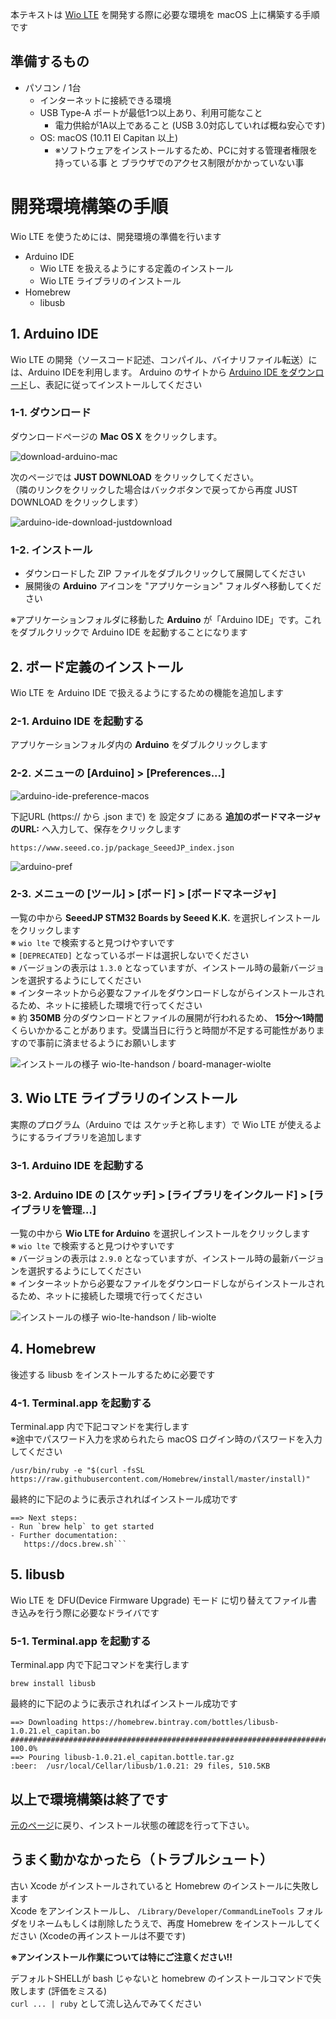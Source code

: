本テキストは [Wio LTE](https://soracom.jp/products/module/wio_lte/) を開発する際に必要な環境を macOS 上に構築する手順です

## 準備するもの

* パソコン / 1台
    * インターネットに接続できる環境
    * USB Type-A ポートが最低1つ以上あり、利用可能なこと
        * 電力供給が1A以上であること (USB 3.0対応していれば概ね安心です)
    * OS: macOS (10.11 El Capitan 以上)
        * ※ソフトウェアをインストールするため、PCに対する管理者権限を持っている事 と ブラウザでのアクセス制限がかかっていない事

# 開発環境構築の手順

Wio LTE を使うためには、開発環境の準備を行います

* Arduino IDE
    * Wio LTE を扱えるようにする定義のインストール
    * Wio LTE ライブラリのインストール
* Homebrew
    * libusb

## 1. Arduino IDE

Wio LTE の開発（ソースコード記述、コンパイル、バイナリファイル転送）には、Arduino IDEを利用します。 Arduino のサイトから [Arduino IDE をダウンロード](https://www.arduino.cc/en/main/software)し、表記に従ってインストールしてください

### 1-1. ダウンロード

ダウンロードページの **Mac OS X** をクリックします。

![download-arduino-mac](https://docs.google.com/drawings/d/e/2PACX-1vSe_Vtwx_u5tCiaPSZufz1br9SdwMmEwNoW3E9skJoDpD7bBxS9QUwKArVRzDizVAYMkIHfZY4T5ist/pub?w=711&h=544)

次のページでは **JUST DOWNLOAD** をクリックしてください。  
（隣のリンクをクリックした場合はバックボタンで戻ってから再度 JUST DOWNLOAD をクリックします）

![arduino-ide-download-justdownload](https://docs.google.com/drawings/d/e/2PACX-1vSxk2FHGBqwe5MmiLxMCaJsXfruEOcZH8I_evvvE6jOiuXOKvs2o9Sj7WvG5i7n_-dK8nhZcpd6stgp/pub?w=745&h=472)

### 1-2. インストール

* ダウンロードした ZIP ファイルをダブルクリックして展開してください
* 展開後の **Arduino** アイコンを "アプリケーション" フォルダへ移動してください

※アプリケーションフォルダに移動した **Arduino** が「Arduino IDE」です。これをダブルクリックで Arduino IDE を起動することになります

<h2 id="board">2. ボード定義のインストール</h2>

Wio LTE を Arduino IDE で扱えるようにするための機能を追加します

### 2-1. Arduino IDE を起動する

アプリケーションフォルダ内の **Arduino** をダブルクリックします

### 2-2. メニューの [Arduino] > [Preferences...]

![arduino-ide-preference-macos](https://docs.google.com/drawings/d/e/2PACX-1vREQ-eB07cNZXDjqQgnRR9rgKdp-PNEYL_partr41CApadlssk30V2Npu0bSBOMAX-qnT2fz0ULNwG8/pub?w=275&h=314)

下記URL (https:// から .json まで) を 設定タブ にある **追加のボードマネージャのURL:** へ入力して、保存をクリックします

```
https://www.seeed.co.jp/package_SeeedJP_index.json
```

![arduino-pref](https://docs.google.com/drawings/d/e/2PACX-1vRato9UW98VRjlt3A6oDULm9GTattfeIAdyBse9DnNduv1ZnoOBmJCBW_ZNB5aeGsv3qofMQZS7HcXj/pub?w=723&h=625)

### 2-3. メニューの [ツール] > [ボード] > [ボードマネージャ]

一覧の中から **SeeedJP STM32 Boards by Seeed K.K.** を選択しインストールをクリックします  
※ `wio lte` で検索すると見つけやすいです  
※ `[DEPRECATED]` となっているボードは選択しないでください  
※ バージョンの表示は `1.3.0` となっていますが、インストール時の最新バージョンを選択するようにしてください  
※ インターネットから必要なファイルをダウンロードしながらインストールされるため、ネットに接続した環境で行ってください  
※ 約 __350MB__ 分のダウンロードとファイルの展開が行われるため、 __15分～1時間__ くらいかかることがあります。受講当日に行うと時間が不足する可能性がありますので事前に済ませるようにお願いします

![インストールの様子 wio-lte-handson / board-manager-wiolte](https://docs.google.com/drawings/d/e/2PACX-1vR9IdCB5yo0Zvks5QG9XEVR1MAWilwUoeKHu0ebC0xmjLaUpC7wgwNTuzBS3jH4ER6L2m3I6JVdhrDS/pub?w=781&h=436)  

<h2 id="lib">3. Wio LTE ライブラリのインストール</h2>

実際のプログラム（Arduino では スケッチと称します）で Wio LTE が使えるようにするライブラリを追加します

### 3-1. Arduino IDE を起動する

### 3-2. Arduino IDE の [スケッチ] > [ライブラリをインクルード] > [ライブラリを管理…]

一覧の中から **Wio LTE for Arduino** を選択しインストールをクリックします  
※ `wio lte` で検索すると見つけやすいです  
※ バージョンの表示は `2.9.0` となっていますが、インストール時の最新バージョンを選択するようにしてください  
※ インターネットから必要なファイルをダウンロードしながらインストールされるため、ネットに接続した環境で行ってください

![インストールの様子 wio-lte-handson / lib-wiolte](https://docs.google.com/drawings/d/e/2PACX-1vRaUkBbjhKKwgX3VBlW644SPUoWibASHvIro6Bxxk28XOjrZjiWX9Y5tGexIe96stSQlFepAUxJfMv2/pub?w=969&h=554)  

## 4. Homebrew

後述する libusb をインストールするために必要です

### 4-1. Terminal.app を起動する

Terminal.app 内で下記コマンドを実行します  
※途中でパスワード入力を求められたら macOS ログイン時のパスワードを入力してください

```
/usr/bin/ruby -e "$(curl -fsSL https://raw.githubusercontent.com/Homebrew/install/master/install)"
```

最終的に下記のように表示されればインストール成功です

```
==> Next steps:
- Run `brew help` to get started
- Further documentation:
   https://docs.brew.sh```
```

## 5. libusb

Wio LTE を DFU(Device Firmware Upgrade) モード に切り替えてファイル書き込みを行う際に必要なドライバです

### 5-1. Terminal.app を起動する

Terminal.app 内で下記コマンドを実行します

```
brew install libusb
```

最終的に下記のように表示されればインストール成功です

```
==> Downloading https://homebrew.bintray.com/bottles/libusb-1.0.21.el_capitan.bo
######################################################################## 100.0%
==> Pouring libusb-1.0.21.el_capitan.bottle.tar.gz
:beer:  /usr/local/Cellar/libusb/1.0.21: 29 files, 510.5KB
```

## 以上で環境構築は終了です

[元のページ](prepare#check)に戻り、インストール状態の確認を行って下さい。

## うまく動かなかったら（トラブルシュート）

古い Xcode がインストールされていると Homebrew のインストールに失敗します  
Xcode をアンインストールし、 `/Library/Developer/CommandLineTools` フォルダをリネームもしくは削除したうえで、再度 Homebrew をインストールしてください (Xcodeの再インストールは不要です)

**※アンインストール作業については特にご注意ください!!**

デフォルトSHELLが bash じゃないと homebrew のインストールコマンドで失敗します (評価をミスる)  
`curl ... | ruby` として流し込んでみてください
